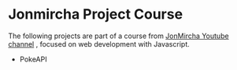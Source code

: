 # Jonmircha Project Course

The following projects are part of a course from [JonMircha Youtube channel](https://www.youtube.com/watch?v=2SetvwBV-SU&list=PLvq-jIkSeTUZ6QgYYO3MwG9EMqC-KoLXA&ab_channel=jonmircha) , focused on web development with Javascript.

- PokeAPI
